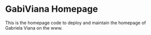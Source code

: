 # GabiViana Homepage

This is the homepage code to deploy and maintain the homepage of Gabriela Viana on the www.

